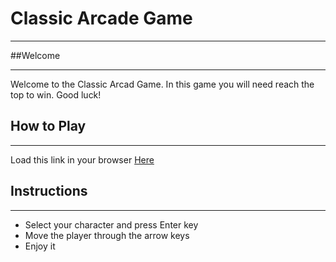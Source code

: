 # Classic Arcade Game
***

##Welcome
***
Welcome to the Classic Arcad Game. In this game you will need reach the top to win. Good luck!

## How to Play
***
Load this link in your browser [Here](https://sergiorslva.github.io/ArcadeGame/)

## Instructions
***
+ Select your character and press Enter key
+ Move the player through the arrow keys
+ Enjoy it
